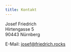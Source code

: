 ```yaml
---
title: Kontakt
---
```


Josef Friedrich<br>
Hirtengasse 5<br>
90443 Nürnberg

E-Mail: [josef@friedrich.rocks](mailto:josef@friedrich.rocks)